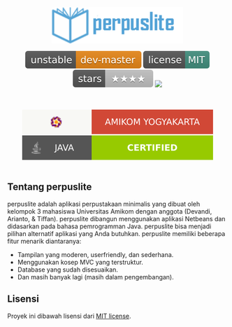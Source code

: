 <br>
<br>
<p align="center"><img src="https://raw.githubusercontent.com/devandikurniarestuandika/perpuslite/master/test/logoapp.png" width="300"></p>

<p align="center">
  <a><img src="https://raw.githubusercontent.com/devandikurniarestuandika/icon/master/perpuslite/unstable.svg"></a>
  <a href="#"><img src="https://raw.githubusercontent.com/devandikurniarestuandika/icon/master/perpuslite/license.svg"></a>
  <a href="#"><img src="https://raw.githubusercontent.com/devandikurniarestuandika/icon/master/perpuslite/stars.svg"></a>
  <a href="#"><img src="https://img.shields.io/badge/code%20quality-A-brightgreen"></a>
</p>

<p align="center">
  <br>
  <br>
  <a href="http://amikom.ac.id/"><img src="https://raw.githubusercontent.com/devandikurniarestuandika/icon/master/perpuslite/amikomstyle.svg"></a>
  <a href="#"><img src="https://raw.githubusercontent.com/devandikurniarestuandika/icon/master/perpuslite/javac.svg"></a>
  <br>
  <br>
</p>

## Tentang perpuslite

perpuslite adalah aplikasi perpustakaan minimalis yang dibuat oleh kelompok 3 mahasiswa Universitas Amikom dengan anggota (Devandi, Arianto, & Tiffan). perpuslite dibangun menggunakan aplikasi Netbeans dan didasarkan pada bahasa pemrogramman Java. perpuslite bisa menjadi pilihan alternatif aplikasi yang Anda butuhkan. perpuslite memiliki beberapa fitur menarik diantaranya:

- Tampilan yang moderen, userfriendly, dan sederhana.
- Menggunakan kosep MVC yang terstruktur.
- Database yang sudah disesuaikan.
- Dan masih banyak lagi (masih dalam pengembangan).


## Lisensi

Proyek ini dibawah lisensi dari [MIT license](https://opensource.org/licenses/MIT).
